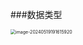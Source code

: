 ###数据类型

<img src="https://cdn.jsdelivr.net/gh/loading-II/One-Note@master/pic_go_img/image-20240519191615920.png" alt="image-20240519191615920" style="zoom:50%;" />
